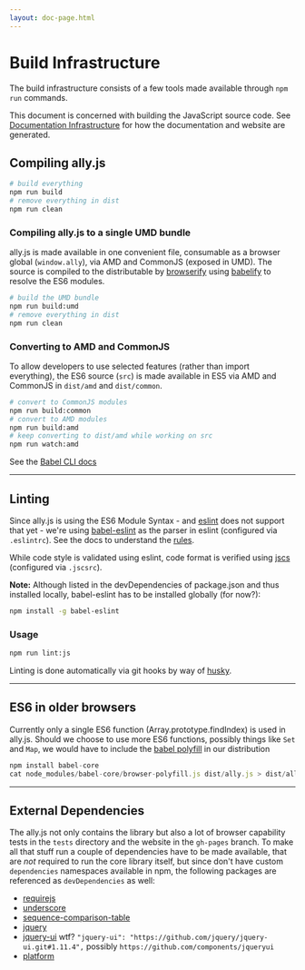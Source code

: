 ```yaml
---
layout: doc-page.html
---
```


# Build Infrastructure

The build infrastructure consists of a few tools made available through `npm run` commands.

This document is concerned with building the JavaScript source code. See [Documentation Infrastructure](docs.md) for how the documentation and website are generated.


## Compiling ally.js

```sh
# build everything
npm run build
# remove everything in dist
npm run clean
```

### Compiling ally.js to a single UMD bundle

ally.js is made available in one convenient file, consumable as a browser global (`window.ally`), via AMD and CommonJS (exposed in UMD). The source is compiled to the distributable by [browserify](https://github.com/substack/node-browserify) using [babelify](https://github.com/babel/babelify) to resolve the ES6 modules.

```sh
# build the UMD bundle
npm run build:umd
# remove everything in dist
npm run clean
```

### Converting to AMD and CommonJS

To allow developers to use selected features (rather than import everything), the ES6 source (`src`) is made available in ES5 via AMD and CommonJS in `dist/amd` and `dist/common`.

```sh
# convert to CommonJS modules
npm run build:common
# convert to AMD modules
npm run build:amd
# keep converting to dist/amd while working on src
npm run watch:amd
```

See the [Babel CLI docs](https://babeljs.io/docs/usage/cli/)

---

## Linting

Since ally.js is using the ES6 Module Syntax - and [eslint](https://github.com/eslint/eslint) does not support that yet - we're using [babel-eslint](https://github.com/babel/babel-eslint) as the parser in eslint (configured via `.eslintrc`). See the docs to understand the [rules](http://eslint.org/docs/rules).

While code style is validated using eslint, code format is verified using [jscs](http://jscs.info/overview.html) (configured via `.jscsrc`).

**Note:** Although listed in the devDependencies of package.json and thus installed locally, babel-eslint has to be installed globally (for now?):

```sh
npm install -g babel-eslint
```

### Usage

```sh
npm run lint:js
```

Linting is done automatically via git hooks by way of [husky](https://www.npmjs.com/package/husky).

---

## ES6 in older browsers

Currently only a single ES6 function (Array.prototype.findIndex) is used in ally.js. Should we choose to use more ES6 functions, possibly things like `Set` and `Map`, we would have to include the [babel polyfill](http://babeljs.io/docs/usage/polyfill/) in our distribution

```js
npm install babel-core
cat node_modules/babel-core/browser-polyfill.js dist/ally.js > dist/ally.old-browser.js
```

---

## External Dependencies

The ally.js not only contains the library but also a lot of browser capability tests in the `tests` directory and the website in the `gh-pages` branch. To make all that stuff run a couple of dependencies have to be made available, that are *not* required to run the core library itself, but since don't have custom `dependencies` namespaces available in npm, the following packages are referenced as `devDependencies` as well:

* [requirejs](https://www.npmjs.com/package/requirejs)
* [underscore](https://www.npmjs.com/package/underscore)
* [sequence-comparison-table](https://www.npmjs.com/package/sequence-comparison-table)
* [jquery](https://www.npmjs.com/package/jquery)
* [jquery-ui](https://www.npmjs.com/package/jquery) wtf? `"jquery-ui": "https://github.com/jquery/jquery-ui.git#1.11.4",` possibly `https://github.com/components/jqueryui`
* [platform](https://www.npmjs.com/package/platform)

